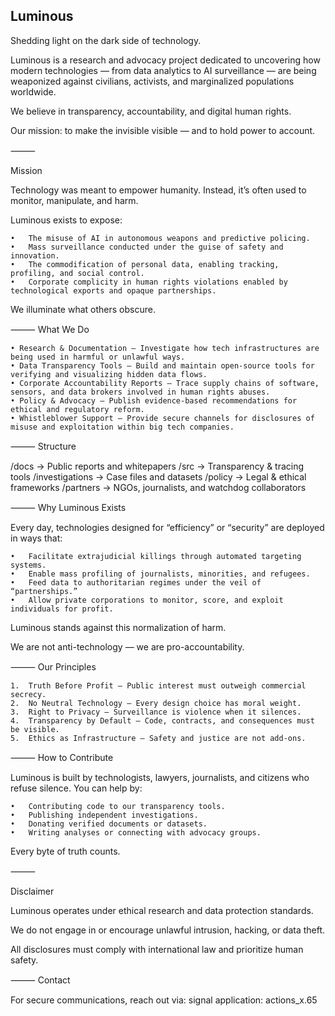 **Luminous**
-----------

Shedding light on the dark side of technology.

Luminous is a research and advocacy project dedicated to uncovering how modern technologies — from data analytics to AI surveillance — are being weaponized against civilians, activists, and marginalized populations worldwide.

We believe in transparency, accountability, and digital human rights.

Our mission: to make the invisible visible — and to hold power to account.

⸻

Mission

Technology was meant to empower humanity.
Instead, it’s often used to monitor, manipulate, and harm.

Luminous exists to expose:

	•	The misuse of AI in autonomous weapons and predictive policing.
	•	Mass surveillance conducted under the guise of safety and innovation.
	•	The commodification of personal data, enabling tracking, profiling, and social control.
	•	Corporate complicity in human rights violations enabled by technological exports and opaque partnerships.

We illuminate what others obscure.

⸻
What We Do

	• Research & Documentation — Investigate how tech infrastructures are being used in harmful or unlawful ways.
	• Data Transparency Tools — Build and maintain open-source tools for verifying and visualizing hidden data flows.
	• Corporate Accountability Reports — Trace supply chains of software, sensors, and data brokers involved in human rights abuses.
	• Policy & Advocacy — Publish evidence-based recommendations for ethical and regulatory reform.
	• Whistleblower Support — Provide secure channels for disclosures of misuse and exploitation within big tech companies.

⸻
Structure

/docs            → Public reports and whitepapers
/src             → Transparency & tracing tools
/investigations  → Case files and datasets
/policy          → Legal & ethical frameworks
/partners        → NGOs, journalists, and watchdog collaborators


⸻
Why Luminous Exists

Every day, technologies designed for “efficiency” or “security” are deployed in ways that:

	•	Facilitate extrajudicial killings through automated targeting systems.
	•	Enable mass profiling of journalists, minorities, and refugees.
	•	Feed data to authoritarian regimes under the veil of “partnerships.”
	•	Allow private corporations to monitor, score, and exploit individuals for profit.

Luminous stands against this normalization of harm.

We are not anti-technology — we are pro-accountability.

⸻
Our Principles

	1.	Truth Before Profit — Public interest must outweigh commercial secrecy.
	2.	No Neutral Technology — Every design choice has moral weight.
	3.	Right to Privacy — Surveillance is violence when it silences.
	4.	Transparency by Default — Code, contracts, and consequences must be visible.
	5.	Ethics as Infrastructure — Safety and justice are not add-ons.

⸻
How to Contribute

Luminous is built by technologists, lawyers, journalists, and citizens who refuse silence.
You can help by:

	•	Contributing code to our transparency tools.
	•	Publishing independent investigations.
	•	Donating verified documents or datasets.
	•	Writing analyses or connecting with advocacy groups.

Every byte of truth counts.

⸻

Disclaimer

Luminous operates under ethical research and data protection standards.

We do not engage in or encourage unlawful intrusion, hacking, or data theft.

All disclosures must comply with international law and prioritize human safety.

⸻
Contact

For secure communications, reach out via:
signal application:
actions_x.65
